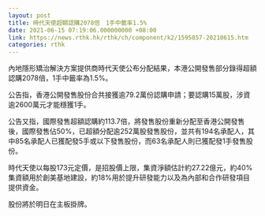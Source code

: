 ```yaml
---
layout: post
title: 時代天使超額認購2078倍　1手中籤率1.5%
date: 2021-06-15 07:19:06.000000000 +08:00
link: https://news.rthk.hk/rthk/ch/component/k2/1595857-20210615.htm
categories: rthk
---
```


內地隱形矯治解決方案提供商時代天使公布分配結果，本港公開發售部分錄得超額認購2078倍，1手中籤率為1.5%。

公告指，香港公開發售股份合共接獲逾79.2萬份認購申請；要認購15萬股，涉資逾2600萬元才能穩獲1手。

公告又指，國際發售超額認購約113.7倍，將發售股份重新分配至香港公開發售後，國際發售佔50%，已超額分配逾252萬股發售股份，並共有194名承配人，其中85名承配人已獲配發5手或以下發售股份，而63名承配人則已獲配發1手發售股份。

時代天使以每股173元定價，是招股價上限，集資淨額估計約27.22億元，約40%集資額用於創美基地建設，約18%用於提升研發能力以及為內部和合作研發項目提供資金。

股份將於明日在主板掛牌。
